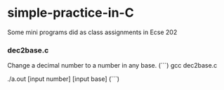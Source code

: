 # simple-practice-in-C
Some mini programs did as class assignments in Ecse 202

### dec2base.c
Change a decimal number to a number in any base. 
(```)
  gcc dec2base.c
  
  ./a.out [input number] [input base]
(```)

